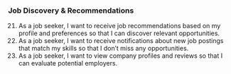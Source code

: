 ### **Job Discovery & Recommendations**

21. As a job seeker, I want to receive job recommendations based on my profile and preferences so that I can discover relevant opportunities.
22. As a job seeker, I want to receive notifications about new job postings that match my skills so that I don’t miss any opportunities.
23. As a job seeker, I want to view company profiles and reviews so that I can evaluate potential employers.
